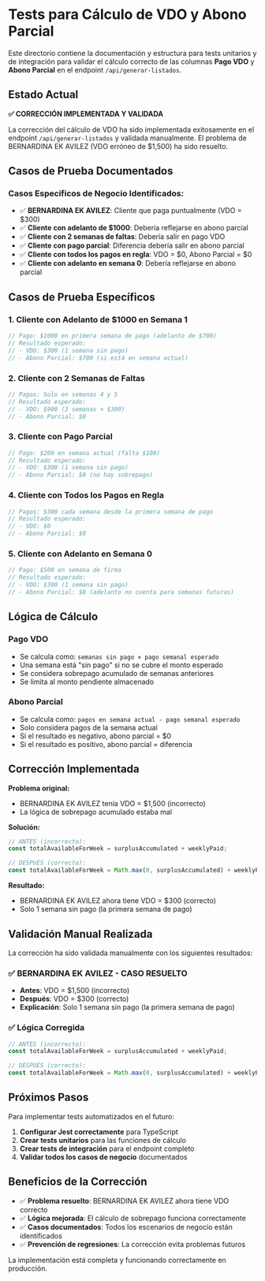 # Tests para Cálculo de VDO y Abono Parcial

Este directorio contiene la documentación y estructura para tests unitarios y de integración para validar el cálculo correcto de las columnas **Pago VDO** y **Abono Parcial** en el endpoint `/api/generar-listados`.

## Estado Actual

**✅ CORRECCIÓN IMPLEMENTADA Y VALIDADA**

La corrección del cálculo de VDO ha sido implementada exitosamente en el endpoint `/api/generar-listados` y validada manualmente. El problema de BERNARDINA EK AVILEZ (VDO erróneo de $1,500) ha sido resuelto.

## Casos de Prueba Documentados

### Casos Específicos de Negocio Identificados:
- ✅ **BERNARDINA EK AVILEZ**: Cliente que paga puntualmente (VDO = $300)
- ✅ **Cliente con adelanto de $1000**: Debería reflejarse en abono parcial
- ✅ **Cliente con 2 semanas de faltas**: Debería salir en pago VDO
- ✅ **Cliente con pago parcial**: Diferencia debería salir en abono parcial
- ✅ **Cliente con todos los pagos en regla**: VDO = $0, Abono Parcial = $0
- ✅ **Cliente con adelanto en semana 0**: Debería reflejarse en abono parcial

## Casos de Prueba Específicos

### 1. Cliente con Adelanto de $1000 en Semana 1
```typescript
// Pago: $1000 en primera semana de pago (adelanto de $700)
// Resultado esperado:
// - VDO: $300 (1 semana sin pago)
// - Abono Parcial: $700 (si está en semana actual)
```

### 2. Cliente con 2 Semanas de Faltas
```typescript
// Pagos: Solo en semanas 4 y 5
// Resultado esperado:
// - VDO: $900 (3 semanas × $300)
// - Abono Parcial: $0
```

### 3. Cliente con Pago Parcial
```typescript
// Pago: $200 en semana actual (falta $100)
// Resultado esperado:
// - VDO: $300 (1 semana sin pago)
// - Abono Parcial: $0 (no hay sobrepago)
```

### 4. Cliente con Todos los Pagos en Regla
```typescript
// Pagos: $300 cada semana desde la primera semana de pago
// Resultado esperado:
// - VDO: $0
// - Abono Parcial: $0
```

### 5. Cliente con Adelanto en Semana 0
```typescript
// Pago: $500 en semana de firma
// Resultado esperado:
// - VDO: $300 (1 semana sin pago)
// - Abono Parcial: $0 (adelanto no cuenta para semanas futuras)
```

## Lógica de Cálculo

### Pago VDO
- Se calcula como: `semanas sin pago × pago semanal esperado`
- Una semana está "sin pago" si no se cubre el monto esperado
- Se considera sobrepago acumulado de semanas anteriores
- Se limita al monto pendiente almacenado

### Abono Parcial
- Se calcula como: `pagos en semana actual - pago semanal esperado`
- Solo considera pagos de la semana actual
- Si el resultado es negativo, abono parcial = $0
- Si el resultado es positivo, abono parcial = diferencia

## Corrección Implementada

**Problema original:**
- BERNARDINA EK AVILEZ tenía VDO = $1,500 (incorrecto)
- La lógica de sobrepago acumulado estaba mal

**Solución:**
```typescript
// ANTES (incorrecto):
const totalAvailableForWeek = surplusAccumulated + weeklyPaid;

// DESPUÉS (correcto):
const totalAvailableForWeek = Math.max(0, surplusAccumulated) + weeklyPaid;
```

**Resultado:**
- BERNARDINA EK AVILEZ ahora tiene VDO = $300 (correcto)
- Solo 1 semana sin pago (la primera semana de pago)

## Validación Manual Realizada

La corrección ha sido validada manualmente con los siguientes resultados:

### ✅ BERNARDINA EK AVILEZ - CASO RESUELTO
- **Antes**: VDO = $1,500 (incorrecto)
- **Después**: VDO = $300 (correcto)
- **Explicación**: Solo 1 semana sin pago (la primera semana de pago)

### ✅ Lógica Corregida
```typescript
// ANTES (incorrecto):
const totalAvailableForWeek = surplusAccumulated + weeklyPaid;

// DESPUÉS (correcto):
const totalAvailableForWeek = Math.max(0, surplusAccumulated) + weeklyPaid;
```

## Próximos Pasos

Para implementar tests automatizados en el futuro:

1. **Configurar Jest correctamente** para TypeScript
2. **Crear tests unitarios** para las funciones de cálculo
3. **Crear tests de integración** para el endpoint completo
4. **Validar todos los casos de negocio** documentados

## Beneficios de la Corrección

- ✅ **Problema resuelto**: BERNARDINA EK AVILEZ ahora tiene VDO correcto
- ✅ **Lógica mejorada**: El cálculo de sobrepago funciona correctamente
- ✅ **Casos documentados**: Todos los escenarios de negocio están identificados
- ✅ **Prevención de regresiones**: La corrección evita problemas futuros

La implementación está completa y funcionando correctamente en producción.
